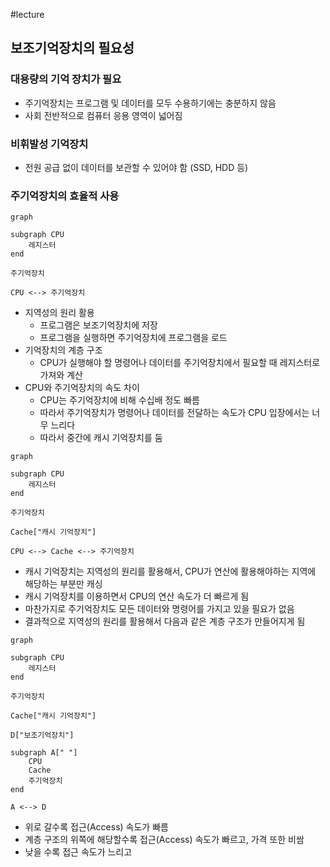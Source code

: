 #lecture 

## 보조기억장치의 필요성

### 대용량의 기억 장치가 필요
- 주기억장치는 프로그램 및 데이터를 모두 수용하기에는 충분하지 않음
- 사회 전반적으로 컴퓨터 응용 영역이 넓어짐

### 비휘발성 기억장치
- 전원 공급 없이 데이터를 보관할 수 있어야 함 (SSD, HDD 등)
### 주기억장치의 효율적 사용

```mermaid
graph

subgraph CPU
	레지스터
end

주기억장치

CPU <--> 주기억장치
```
- 지역성의 원리 활용
	- 프로그램은 보조기억장치에 저장
	- 프로그램을 실행하면 주기억장치에 프로그램을 로드
- 기억장치의 계층 구조
	- CPU가 실행해야 할 명령어나 데이터를 주기억장치에서 필요할 때 레지스터로 가져와 계산
- CPU와 주기억장치의 속도 차이
	- CPU는 주기억장치에 비해 수십배 정도 빠름
	- 따라서 주기억장치가 명령어나 데이터를 전달하는 속도가 CPU 입장에서는 너무 느리다
	- 따라서 중간에 캐시 기억장치를 둠
```mermaid
graph

subgraph CPU
	레지스터
end

주기억장치

Cache["캐시 기억장치"]

CPU <--> Cache <--> 주기억장치
```

- 캐시 기억장치는 지역성의 원리를 활용해서, CPU가 연산에 활용해야하는 지역에 해당하는 부분만 캐싱
- 캐시 기억장치를 이용하면서 CPU의 연산 속도가 더 빠르게 됨
- 마찬가지로 주기억장치도 모든 데이터와 명령어를 가지고 있을 필요가 없음
- 결과적으로 지역성의 원리를 활용해서 다음과 같은 계층 구조가 만들어지게 됨

```mermaid
graph

subgraph CPU
	레지스터
end

주기억장치

Cache["캐시 기억장치"]

D["보조기억장치"]

subgraph A[" "]
	CPU
	Cache
	주기억장치
end

A <--> D
```

- 위로 갈수록 접근(Access) 속도가 빠름
- 계층 구조의 위쪽에 해당할수록 접근(Access) 속도가 빠르고, 가격 또한 비쌈
- 낮을 수록 접근 속도가 느리고
